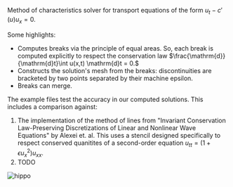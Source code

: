 Method of characteristics solver for transport equations of the form $u_t - c'(u)u_x = 0$.

Some highlights:
- Computes breaks via the principle of equal areas. So, each break is computed explicitly to respect the conservation law $\frac{\mathrm{d}}{\mathrm{d}t}\int u(x,t) \mathrm{d}t = 0.$
- Constructs the solution's mesh from the breaks: discontinuities are bracketed by two points separated by their machine epsilon.
- Breaks can merge.

The example files test the accuracy in our computed solutions. This includes a comparison against:
1. The implementation of the method of lines from "Invariant Conservation Law-Preserving Discretizations of Linear and Nonlinear Wave Equations" by Alexei et. al. This uses a stencil designed specifically to respect conserved quanitites of a second-order equation $u_{tt}=(1+\epsilon u_x^2)u_{xx}.$
2. TODO

![hippo](https://media4.giphy.com/media/v1.Y2lkPTc5MGI3NjExZXczdWNmM2V4OHp1YngwOGIyaXp1OHBnd3I0dndnZmZiOW9yMXZybiZlcD12MV9pbnRlcm5hbF9naWZfYnlfaWQmY3Q9Zw/DWDvrfAVFyJCcrsOC2/giphy.gif)
